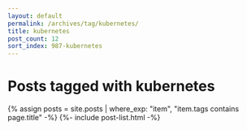 ```yaml
---
layout: default
permalink: /archives/tag/kubernetes/
title: kubernetes
post_count: 12
sort_index: 987-kubernetes
---
```

<h1 class="page-heading">Posts tagged with kubernetes</h1>
{% assign posts = site.posts | where_exp: "item", "item.tags contains page.title" -%}
{%- include post-list.html -%}
